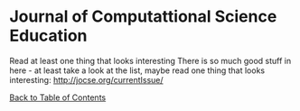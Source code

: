 # Journal of Computattional Science Education

Read at least one thing that looks interesting
There is so much good stuff in here - at least take a look at the list, maybe read one thing that
looks interesting: http://jocse.org/currentIssue/

[Back to Table of Contents](https://github.com/Pomona-ITS/DailyChallenges/blob/main/README.md)
